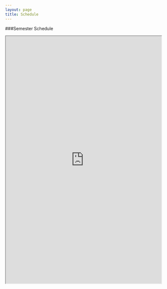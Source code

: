 ```yaml
---
layout: page
title: Schedule
---
```


###Semester Schedule

<iframe src="https://docs.google.com/spreadsheets/d/1iXeB4w6PFnXUQ6y2KLo_H2jy9ZKsS_GfjruXl7Uf0sE/pubhtml?gid=0&amp;single=true&amp;widget=true&amp;headers=false" width="100%" height="800"></iframe>
